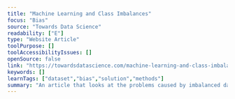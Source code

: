 ```yaml
---
title: "Machine Learning and Class Imbalances"
focus: "Bias"
source: "Towards Data Science"
readability: ["E"]
type: "Website Article"
toolPurpose: []
toolAccessibilityIssues: []
openSource: false
link: "https://towardsdatascience.com/machine-learning-and-class-imbalances-eacb296e776f"
keywords: []
learnTags: ["dataset","bias","solution","methods"]
summary: "An article that looks at the problems caused by imbalanced data in machine learning and how those issues can be addressed. "
---
```


